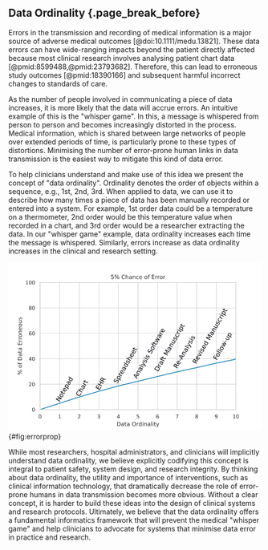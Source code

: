 ## Data Ordinality {.page_break_before}

Errors in the transmission and recording of medical information is a major source of adverse medical outcomes [@doi:10.1111/medu.13821].
These data errors can have wide-ranging impacts beyond the patient directly affected because most clinical research involves analysing patient chart data [@pmid:8599488,@pmid:23793682].
Therefore, this can lead to erroneous study outcomes [@pmid:18390166] and subsequent harmful incorrect changes to standards of care.

As the number of people involved in communicating a piece of data increases, it is more likely that the data will accrue errors.
An intuitive example of this is the "whisper game".
In this, a message is whispered from person to person and becomes increasingly distorted in the process.
Medical information, which is shared between large networks of people over extended periods of time, is particularly prone to these types of distortions. 
Minimising the number of error-prone human links in data transmission is the easiest way to mitigate this kind of data error.

To help clinicians understand and make use of this idea we present the concept of "data ordinality".
Ordinality denotes the order of objects within a sequence, e.g., 1st, 2nd, 3rd.
When applied to data, we can use it to describe how many times a piece of data has been manually recorded or entered into a system.
For example, 1st order data could be a temperature on a thermometer, 2nd order would be this temperature value when recorded in a chart, and 3rd order would be a researcher extracting the data.
In our "whisper game" example, data ordinality increases each time the message is whispered. 
Similarly, errors increase as data ordinality increases in the clinical and research setting.

![Propagation of Error with Increasing Data Ordinality. This assumes an arbitrary uniform 5% chance of error each time the data is copied. In practice, different data types and transmission events will have drastically different error rates.](images/error_prop.png){#fig:errorprop}

While most researchers, hospital administrators, and clinicians will implicitly understand data ordinality, we believe explicitly codifying this concept is integral to patient safety, system design, and research integrity.
By thinking about data ordinality, the utility and importance of interventions, such as clinical information technology, that dramatically decrease the role of error-prone humans in data transmission becomes more obvious.
Without a clear concept, it is harder to build these ideas into the design of clinical systems and research protocols. 
Ultimately, we believe that the data ordinality offers a fundamental informatics framework that will prevent the medical "whisper game" and help clinicians to advocate for systems that minimise data error in practice and research.
